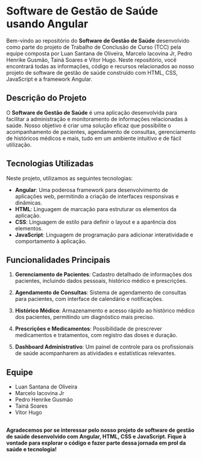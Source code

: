 # Software de Gestão de Saúde usando Angular

Bem-vindo ao repositório do **Software de Gestão de Saúde** desenvolvido como parte do projeto de Trabalho de Conclusão de Curso (TCC) pela equipe composta por Luan Santana de Oliveira, Marcelo Iacovina Jr, Pedro Henrike Gusmão, Tainá Soares e Vitor Hugo. Neste repositório, você encontrará todas as informações, código e recursos relacionados ao nosso projeto de software de gestão de saúde construído com HTML, CSS, JavaScript e a framework Angular.

## Descrição do Projeto

O **Software de Gestão de Saúde** é uma aplicação desenvolvida para facilitar a administração e monitoramento de informações relacionadas à saúde. Nosso objetivo é criar uma solução eficaz que possibilite o acompanhamento de pacientes, agendamento de consultas, gerenciamento de históricos médicos e mais, tudo em um ambiente intuitivo e de fácil utilização.

## Tecnologias Utilizadas

Neste projeto, utilizamos as seguintes tecnologias:

- **Angular**: Uma poderosa framework para desenvolvimento de aplicações web, permitindo a criação de interfaces responsivas e dinâmicas.
- **HTML**: Linguagem de marcação para estruturar os elementos da aplicação.
- **CSS**: Linguagem de estilo para definir o layout e a aparência dos elementos.
- **JavaScript**: Linguagem de programação para adicionar interatividade e comportamento à aplicação.

## Funcionalidades Principais

1. **Gerenciamento de Pacientes**: Cadastro detalhado de informações dos pacientes, incluindo dados pessoais, histórico médico e prescrições.

2. **Agendamento de Consultas**: Sistema de agendamento de consultas para pacientes, com interface de calendário e notificações.

3. **Histórico Médico**: Armazenamento e acesso rápido ao histórico médico dos pacientes, permitindo um diagnóstico mais preciso.

4. **Prescrições e Medicamentos**: Possibilidade de prescrever medicamentos e tratamentos, com registro das doses e duração.

5. **Dashboard Administrativo**: Um painel de controle para os profissionais de saúde acompanharem as atividades e estatísticas relevantes.

## Equipe

- Luan Santana de Oliveira
- Marcelo Iacovina Jr
- Pedro Henrike Gusmão
- Tainá Soares
- Vitor Hugo
##
  **Agradecemos por se interessar pelo nosso projeto de software de gestão de saúde desenvolvido com Angular, HTML, CSS e JavaScript. Fique à vontade para explorar o código e fazer parte dessa jornada em prol da saúde e tecnologia!**
